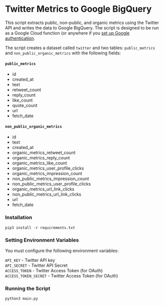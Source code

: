 # Twitter Metrics to Google BigQuery

This script extracts public, non-public, and organic metrics using the Twitter API and writes the data to Google BigQuery. 
The script is designed to be run as a Google Cloud function (or anywhere if you [set up Google authentication](https://cloud.google.com/bigquery/docs/reference/libraries#client-libraries-install-python).

The script creates a dataset called `twitter` and two tables: `public_metrics` and `non_public_organic_metrics` with the following fields:


#### `public_metrics`
* id
* created_at	
* text	
* retweet_count	
* reply_count	
* like_count
* quote_count
* url
* fetch_date

#### `non_public_organic_metrics`
* id
* text
* created_at
* organic_metrics_retweet_count	
* organic_metrics_reply_count	
* organic_metrics_like_count	
* organic_metrics_user_profile_clicks	
* organic_metrics_impression_count	
* non_public_metrics_impression_count
* non_public_metrics_user_profile_clicks
* organic_metrics_url_link_clicks	
* non_public_metrics_url_link_clicks
* url	
* fetch_date


### Installation

``pip3 install -r requirements.txt``

### Setting Environment Variables

You must configure the following environment variables:

`API_KEY` - Twitter API key  
`API_SECRET` - Twitter API Secret   
`ACCESS_TOKEN` - Twitter Access Token (for OAuth)    
`ACCESS_TOKEN_SECRET` - Twitter Access Token (for OAuth)  

### Running the Script

``python3 main.py``
